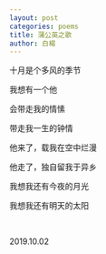 ```yaml
---
layout: post
categories: poems
title: 蒲公英之歌
author: 白楊
---
```


十月是个多风的季节

我想有一个他

会带走我的情愫

带走我一生的钟情

他来了，载我在空中烂漫

他走了，独自留我于异乡

我想我还有今夜的月光

我想我还有明天的太阳

&nbsp;

2019.10.02
